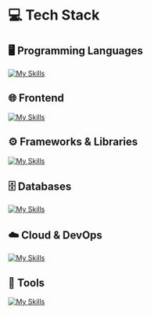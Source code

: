 # 💻 Tech Stack

## 🖥️ Programming Languages
[![My Skills](https://skillicons.dev/icons?i=cpp,java,kotlin,php,js,ts,dart)](https://skillicons.dev)

## 🌐 Frontend
[![My Skills](https://skillicons.dev/icons?i=html,css,tailwind)](https://skillicons.dev)

## ⚙️ Frameworks & Libraries
[![My Skills](https://skillicons.dev/icons?i=flutter,laravel,react,nextjs,nodejs)](https://skillicons.dev)

## 🗄️ Databases
[![My Skills](https://skillicons.dev/icons?i=mysql,mongodb)](https://skillicons.dev)

## ☁️ Cloud & DevOps
[![My Skills](https://skillicons.dev/icons?i=aws,azure,heroku,vercel,apache,nginx)](https://skillicons.dev)

## 🔧 Tools
[![My Skills](https://skillicons.dev/icons?i=yarn)](https://skillicons.dev)
